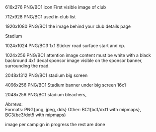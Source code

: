 
616x276 PNG/BC1
icon First visible image of club

712x928 PNG/BC1
used in club list

1920x1080 PNG/BC1
the image behind your club details page

Stadium

1024x1024 PNG/BC3
1x1 Sticker road surface start and cp. 

1024x256 PNG/BC1
attention image content must be white with a black backround
4x1 decal sponsor image visible on the sponsor banner, surrounding the road.

2048x1312 PNG/BC1
stadium big screen

4096x256 PNG/BC1
Stadium banner under big screen 16x1

2048x256 PNG/BC1
stadium bleachers,

Abrrevs:  
Formats: PNG{png, jpeg, dds}
Other: BC1{bc1/dxt1 with mipmaps}, BC3{bc3/dxt5 with mipmaps}


image per campign in progress
the rest are done
